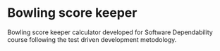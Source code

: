 # Bowling score keeper

Bowling score keeper calculator developed for Software Dependability course following the test driven development metodology.

